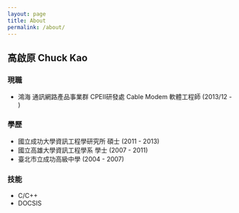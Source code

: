 ```yaml
---
layout: page
title: About
permalink: /about/
---
```


## 高啟原 Chuck Kao

### 現職
* 鴻海 通訊網路產品事業群 CPEII研發處 Cable Modem 軟體工程師 (2013/12 - )

### 學歷
* 國立成功大學資訊工程學研究所 碩士 (2011 - 2013)
* 國立高雄大學資訊工程學系 學士 (2007 - 2011)
* 臺北市立成功高級中學 (2004 - 2007)

### 技能
* C/C++
* DOCSIS
